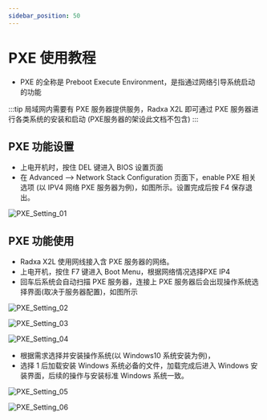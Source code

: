 ```yaml
---
sidebar_position: 50
---
```


# PXE 使用教程

- PXE 的全称是 Preboot Execute Environment，是指通过网络引导系统启动的功能

:::tip
局域网内需要有 PXE 服务器提供服务，Radxa X2L 即可通过 PXE 服务器进行各类系统的安装和启动 (PXE服务器的架设此文档不包含)
:::

## PXE 功能设置

- 上电开机时，按住 DEL 键进入 BIOS 设置页面
- 在 Advanced --> Network Stack Configuration 页面下，enable PXE 相关选项 (以 IPV4 网络 PXE 服务器为例)，如图所示。设置完成后按 F4 保存退出。

![PXE_Setting_01](/img/x/x2l/pxe_setting_01.webp)

## PXE 功能使用

- Radxa X2L 使用网线接入含 PXE 服务器的网络。
- 上电开机，按住 F7 键进入 Boot Menu，根据网络情况选择PXE IP4
- 回车后系统会自动扫描 PXE 服务器，连接上 PXE 服务器后会出现操作系统选择界面(取决于服务器配置)，如图所示

![PXE_Setting_02](/img/x/x2l/pxe_setting_02.webp)

![PXE_Setting_03](/img/x/x2l/pxe_setting_03.webp)

![PXE_Setting_04](/img/x/x2l/pxe_setting_04.webp)

- 根据需求选择并安装操作系统(以 Windows10 系统安装为例)，
- 选择 1 后加载安装 Windows 系统必备的文件，加载完成后进入 Windows 安装界面，后续的操作与安装标准 Windows 系统一致。

![PXE_Setting_05](/img/x/x2l/pxe_setting_05.webp)

![PXE_Setting_06](/img/x/x2l/pxe_setting_06.webp)
